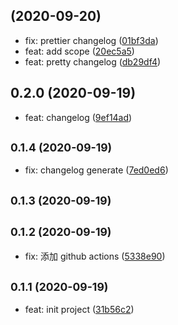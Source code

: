 ##  (2020-09-20)

* fix: prettier changelog ([01bf3da](https://github.com/winixt/blogs/commit/01bf3da))
* feat: add scope ([20ec5a5](https://github.com/winixt/blogs/commit/20ec5a5))
* feat: pretty changelog ([db29df4](https://github.com/winixt/blogs/commit/db29df4))



## 0.2.0 (2020-09-19)

* feat: changelog ([9ef14ad](https://github.com/winixt/blogs/commit/9ef14ad))



## <small>0.1.4 (2020-09-19)</small>

* fix: changelog generate ([7ed0ed6](https://github.com/winixt/blogs/commit/7ed0ed6))



## <small>0.1.3 (2020-09-19)</small>




## <small>0.1.2 (2020-09-19)</small>

* fix: 添加 github actions ([5338e90](https://github.com/winixt/blogs/commit/5338e90))



## <small>0.1.1 (2020-09-19)</small>

* feat: init project ([31b56c2](https://github.com/winixt/blogs/commit/31b56c2))



